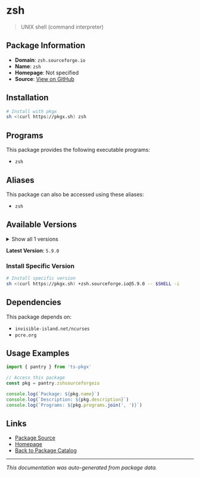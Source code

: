 # zsh

> UNIX shell (command interpreter)

## Package Information

- **Domain**: `zsh.sourceforge.io`
- **Name**: `zsh`
- **Homepage**: Not specified
- **Source**: [View on GitHub](https://github.com/pkgxdev/pantry/tree/main/projects/zsh.sourceforge.io/package.yml)

## Installation

```bash
# Install with pkgx
sh <(curl https://pkgx.sh) zsh
```

## Programs

This package provides the following executable programs:

- `zsh`

## Aliases

This package can also be accessed using these aliases:

- `zsh`

## Available Versions

<details>
<summary>Show all 1 versions</summary>

- `5.9.0`

</details>

**Latest Version**: `5.9.0`

### Install Specific Version

```bash
# Install specific version
sh <(curl https://pkgx.sh) +zsh.sourceforge.io@5.9.0 -- $SHELL -i
```

## Dependencies

This package depends on:

- `invisible-island.net/ncurses`
- `pcre.org`

## Usage Examples

```typescript
import { pantry } from 'ts-pkgx'

// Access this package
const pkg = pantry.zshsourceforgeio

console.log(`Package: ${pkg.name}`)
console.log(`Description: ${pkg.description}`)
console.log(`Programs: ${pkg.programs.join(', ')}`)
```

## Links

- [Package Source](https://github.com/pkgxdev/pantry/tree/main/projects/zsh.sourceforge.io/package.yml)
- [Homepage](#)
- [Back to Package Catalog](../package-catalog.md)

---

*This documentation was auto-generated from package data.*
